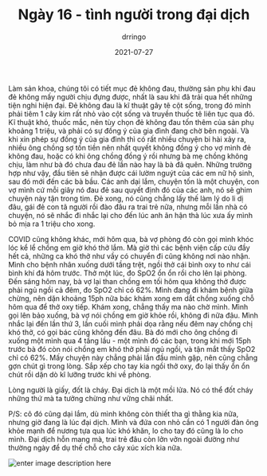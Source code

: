 ﻿---
title: Ngày 16 - tình người trong đại dịch
date: 2021-07-27
author: drringo
layout: post
---
Làm sản khoa, chúng tôi có tiết mục đẻ không đau, thường sản phụ khi đau đẻ không mấy người chịu đựng được, nhất là sau khi đã trải qua hết những tiện nghi hiện đại. Đẻ không đau là kĩ thuật gây tê cột sống, trong đó mình phải tiêm 1 cây kim rất nhỏ vào cột sống và truyền thuốc tê liên tục qua đó. Kĩ thuật khó, thuốc mắc, nên tùy chọn đẻ không đau tốn thêm của sản phụ khoảng 1 triệu, và phải có sự đồng ý của gia đình đang chờ bên ngoài. Và khi xin phép sự đồng ý của gia đình thì có rất nhiều chuyện bi hài xảy ra, nhiều ông chồng sợ tốn tiền nên nhất quyết không đồng ý cho vợ mình đẻ không đau, hoặc có khi ông chồng đồng ý rồi nhưng bà mẹ chồng không chịu, làm như bà đó chưa đau đẻ lần nào hay là bà đã quên. Những trường hợp như vậy, đầu tiên sẽ nhận được cái lườm nguýt của các em nữ hộ sinh, sau đó mới đến các bà bầu. Các anh dại lắm, chuyện tốn là một chuyện, con vợ mình cứ mỗi giây nó đau đẻ sau quyết định đó của các anh, nó sẽ ghim chuyện này tận trong tim. Đẻ xong, nó cũng chẳng lấy thế làm lý do li dị đâu, gái đẻ con tã người rồi đào đâu ra trai trẻ nữa, nhưng mỗi lần nhà có chuyện, nó sẽ nhắc đi nhắc lại cho đến lúc anh ân hận thà lúc xưa ấy mình bỏ mịa ra 1 triệu cho xong.

COVID cũng không khác, mới hôm qua, bà vợ phòng đó còn gọi mình khóc lóc kể lể chồng em giờ khó thở lắm. Mà giờ thì các bệnh viện cấp cứu đầy hết cả, những ca khó thở như vầy có chuyển đi cũng không nơi nào nhận. Mình cho bệnh nhân xuống dưới tầng trệt, ngồi thở cái bình oxy to như cái bình khí đá hôm trước. Thở một lúc, đo SpO2 ổn ổn rồi cho lên lại phòng. Đến sáng hôm nay, bà vợ lại than chồng em tối hôm qua không thở được phải ngủ ngồi cả đêm, đo SpO2 chỉ có 62%. Mình đang đi khám bệnh giữa chừng, nên dặn khoảng 15ph nữa bác khám xong em dắt chồng xuống chỗ hôm qua để thở oxy tiếp. Khám xong, chẳng thấy ma nào chờ mình. Mình gọi lên bảo xuống, bà vợ nói chồng em giờ khỏe rồi, không đi nữa đâu. Mình nhắc lại đến lần thứ 3, lần cuối mình phải dọa rằng nếu đêm nay chồng chị khó thở, có gọi bác cũng không đến đâu. Bà đó mới cho ông chồng đi xuống một mình qua 4 tầng lầu - một mình đó các bạn, trong khi mới 15ph trước bà đó còn nói chồng em khó thở phải ngủ ngồi, và tận mắt thấy SpO2 chỉ có 62%. Mấy chuyện này chẳng phải lần đầu mình gặp, nên cũng chẳng gợn chút gì trong lòng. Sắp xếp cho tay kia ngồi thở oxy, đo lại thấy ổn ổn chút rồi dặn dò kĩ lưỡng trước khi về phòng.

Lòng người là giấy, đốt là cháy. Đại dịch là một mồi lửa. Nó có thể đốt cháy những thứ mà ta tưởng chừng như vững chãi nhất.

P/S: cô đó cũng dại lắm, dù mình không còn thiết tha gì thằng kia nữa, nhưng giờ đang là lúc đại dịch. Mình và đứa con nhỏ cần có 1 người đàn ông khỏe mạnh để nương tựa qua lúc khó khăn, lo cho tay đó cũng là lo cho mình. Đại dịch hỗn mang mà, trai trẻ đâu còn lởn vởn ngoài đường như thường ngày để dụ thế chỗ cho cây xúc xích kia nữa.

![enter image description here](http://helen.drbinhthanh.com/data/img/ngay16.jpg)

